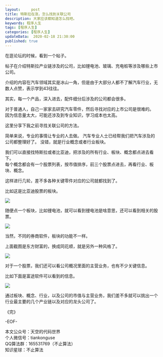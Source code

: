 ```yaml
---   
layout:     post  
title: 特斯拉在涨，怎么找到关联公司
description: 大家应该都知道怎么找吧。   
keywords: 程序人生  
tags: [程序人生]    
categories: [程序人生]  
updateData:  2020-02-18 21:30:00  
published: true  
---  
```



在逛论坛的时候，看到一个帖子。  


帖子在介绍特斯拉产业链涉及的公司，比如锂电池、玻璃、充电桩等涉及哪些上市公司。  


介绍的内容在汽车领域其实是冰山一角，但是由于大部分人都不了解汽车行业，无数人点赞，表示学到43往往。


其实，每一个产品，深入进去，配件细分后涉及的公司都会很多。


对于普通人，自己一家家去研究汽车零件，然后寻找对应的上市公司是很难的。
因为信息量太大，可能还涉及到专业知识，学习成本也太高。




这里分享下我之前寻找关联公司的方法。


简单来说，专业的事情让专业的人去做。
汽车专业人士已经帮我们把汽车涉及的公司都整理好了。
没错，就是行业概念或者行业板块。


我们可以直接找特斯拉或者比亚迪，把涉及的所有行业、板块、概念都点进去看下。  
每个概念都会有一个股票列表，按市值排序，前三个股票点进去，再看行业、板块、概念。  


这样进行几轮，差不多各种关键零件对应的公司就都找到了。


比如这是比亚迪股票的板块。


![](http://res.tiankonguse.com/images/2021/01/06/001.png)  


随便点一个板块，比如锂电池，就可以看到锂电池是啥意思，还可以看到相关的股票。  


![](http://res.tiankonguse.com/images/2021/01/06/002.png)  


当然，不同的券商软件，板块的功能不一样。 


上面截图是东方财富的，换成同花顺，就是另外一种风格了。  



![](http://res.tiankonguse.com/images/2021/01/06/003.png)  


对于一个股票，我们还可以看公司概况里面的主营业务，也有不少关键信息。  


比如下面是富途软件可以看到的信息。  



![](http://res.tiankonguse.com/images/2021/01/06/004.png)  


通过板块、概念、行业，以及公司的市值与主营业务，我们差不多就可以挑出一个行业最主要的几个产业链以及对应的龙头公司了。  



《完》  


-EOF-  



本文公众号：天空的代码世界  
个人微信号：tiankonguse  
QQ算法群：165531769（不止算法）  
知识星球：不止算法  


